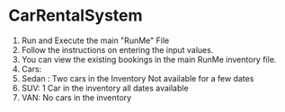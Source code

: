 # CarRentalSystem
1. Run and Execute the main "RunMe" File
2. Follow the instructions on entering the input values.
3. You can view the existing bookings in the main RunMe inventory file.
4. Cars:
  1. Sedan : Two cars in the Inventory Not available for a few dates
  2. SUV: 1 Car in the inventory all dates available
  3. VAN: No cars in the inventory
